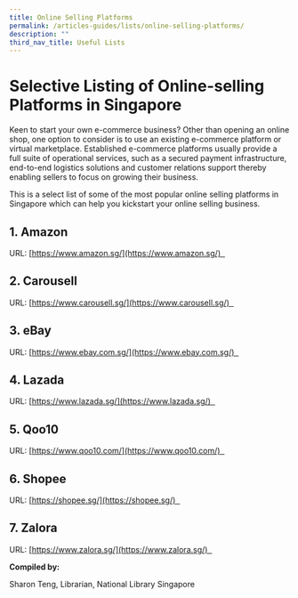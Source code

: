 ```yaml
---
title: Online Selling Platforms
permalink: /articles-guides/lists/online-selling-platforms/
description: ""
third_nav_title: Useful Lists
---
```

# Selective Listing of Online-selling Platforms in Singapore 

Keen to start your own e\-commerce business? Other than opening an online shop, one option to consider is to use an existing e\-commerce platform or virtual marketplace. Established e\-commerce platforms usually provide a full suite of operational services, such as a secured payment infrastructure, end-to-end logistics solutions and customer relations support thereby enabling sellers to focus on growing their business. 

This is a select list of some of the most popular online selling platforms in Singapore which can help you kickstart your online selling business. 

## 1.  Amazon 
    

URL: [https://www.amazon.sg/](https://www.amazon.sg/)  

## 2.  Carousell 
    

URL: [https://www.carousell.sg/](https://www.carousell.sg/)  

## 3.  eBay 
    

URL: [https://www.ebay.com.sg/](https://www.ebay.com.sg/)  

## 4.  Lazada  
    

URL: [https://www.lazada.sg/](https://www.lazada.sg/)  

## 5.  Qoo10 
    

URL: [https://www.qoo10.com/](https://www.qoo10.com/)  

## 6.  Shopee  
    

URL: [https://shopee.sg/](https://shopee.sg/)  

## 7.  Zalora 
    

URL: [https://www.zalora.sg/](https://www.zalora.sg/)  

**Compiled by:** 

Sharon Teng, Librarian, National Library Singapore